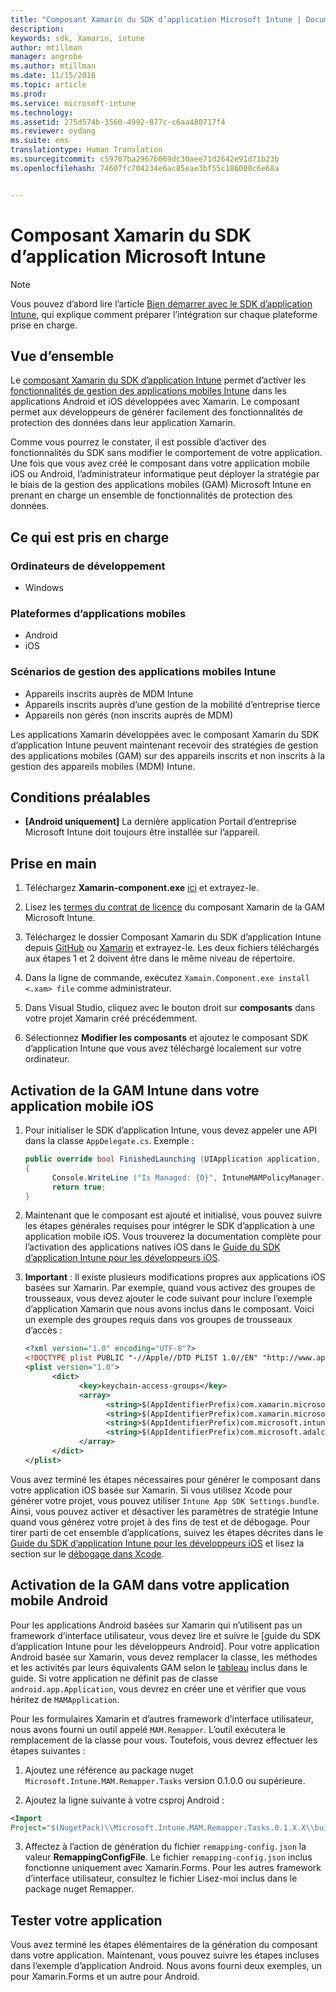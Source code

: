 ```yaml
---
title: "Composant Xamarin du SDK d’application Microsoft Intune | Documentation Microsoft"
description: 
keywords: sdk, Xamarin, intune
author: mtillman
manager: angrobe
ms.author: mtillman
ms.date: 11/15/2016
ms.topic: article
ms.prod: 
ms.service: microsoft-intune
ms.technology: 
ms.assetid: 275d574b-3560-4992-877c-c6aa480717f4
ms.reviewer: oydang
ms.suite: ems
translationtype: Human Translation
ms.sourcegitcommit: c59707ba2967b069dc30aee71d2642e91d71b23b
ms.openlocfilehash: 74607fc704234e6ac85eae3bf55c186000c6e68a


---
```


# <a name="microsoft-intune-app-sdk-xamarin-component"></a>Composant Xamarin du SDK d’application Microsoft Intune

> [!NOTE]
> Vous pouvez d’abord lire l’article [Bien démarrer avec le SDK d’application Intune](intune-app-sdk-get-started.md), qui explique comment préparer l’intégration sur chaque plateforme prise en charge.



## <a name="overview"></a>Vue d’ensemble
Le [composant Xamarin du SDK d’application Intune](https://components.xamarin.com/view/microsoft.intune.mam) permet d’activer les [fonctionnalités de gestion des applications mobiles Intune](/intune/deploy-use/protect-app-data-using-mobile-app-management-policies-with-microsoft-intune) dans les applications Android et iOS développées avec Xamarin. Le composant permet aux développeurs de générer facilement des fonctionnalités de protection des données dans leur application Xamarin.

Comme vous pourrez le constater, il est possible d’activer des fonctionnalités du SDK sans modifier le comportement de votre application. Une fois que vous avez créé le composant dans votre application mobile iOS ou Android, l’administrateur informatique peut déployer la stratégie par le biais de la gestion des applications mobiles (GAM) Microsoft Intune en prenant en charge un ensemble de fonctionnalités de protection des données.

## <a name="whats-supported"></a>Ce qui est pris en charge

### <a name="developer-machines"></a>Ordinateurs de développement
* Windows


### <a name="mobile-app-platforms"></a>Plateformes d’applications mobiles
* Android
* iOS


### <a name="intune-mobile-application-management-scenarios"></a>Scénarios de gestion des applications mobiles Intune

* Appareils inscrits auprès de MDM Intune
* Appareils inscrits auprès d’une gestion de la mobilité d’entreprise tierce
* Appareils non gérés (non inscrits auprès de MDM)

Les applications Xamarin développées avec le composant Xamarin du SDK d’application Intune peuvent maintenant recevoir des stratégies de gestion des applications mobiles (GAM) sur des appareils inscrits et non inscrits à la gestion des appareils mobiles (MDM) Intune.

## <a name="prerequisites"></a>Conditions préalables

* **[Android uniquement]** La dernière application Portail d’entreprise Microsoft Intune doit toujours être installée sur l’appareil.

## <a name="get-started"></a>Prise en main

1.  Téléchargez **Xamarin-component.exe** [ici](https://components.xamarin.com/submit/xpkg) et extrayez-le.

2. Lisez les [termes du contrat de licence](https://components.xamarin.com/license/microsoft.intune.mam) du composant Xamarin de la GAM Microsoft Intune.

3.  Téléchargez le dossier Composant Xamarin du SDK d’application Intune depuis [GitHub](https://github.com/msintuneappsdk/intune-app-sdk-xamarin) ou [Xamarin](https://components.xamarin.com/license/microsoft.intune.mam) et extrayez-le. Les deux fichiers téléchargés aux étapes 1 et 2 doivent être dans le même niveau de répertoire.

4.  Dans la ligne de commande, exécutez `Xamain.Component.exe install <.xam> file` comme administrateur.

5.  Dans Visual Studio, cliquez avec le bouton droit sur **composants** dans votre projet Xamarin créé précédemment.

6.  Sélectionnez **Modifier les composants** et ajoutez le composant SDK d’application Intune que vous avez téléchargé localement sur votre ordinateur.



## <a name="enabling-intune-mam-in-your-ios-mobile-app"></a>Activation de la GAM Intune dans votre application mobile iOS
1.  Pour initialiser le SDK d’application Intune, vous devez appeler une API dans la classe `AppDelegate.cs`. Exemple :

      ```csharp
      public override bool FinishedLaunching (UIApplication application, NSDictionary launchOptions)
      {
            Console.WriteLine ("Is Managed: {0}", IntuneMAMPolicyManager.Instance.PrimaryUser != null);
            return true;
      }

      ```

2.  Maintenant que le composant est ajouté et initialisé, vous pouvez suivre les étapes générales requises pour intégrer le SDK d’application à une application mobile iOS. Vous trouverez la documentation complète pour l’activation des applications natives iOS dans le [Guide du SDK d’application Intune pour les développeurs iOS](intune-app-sdk-ios.md).
3. **Important** : Il existe plusieurs modifications propres aux applications iOS basées sur Xamarin. Par exemple, quand vous activez des groupes de trousseaux, vous devez ajouter le code suivant pour inclure l’exemple d’application Xamarin que nous avons inclus dans le composant. Voici un exemple des groupes requis dans vos groupes de trousseaux d’accès :

      ```xml
      <?xml version="1.0" encoding="UTF-8"?>
      <!DOCTYPE plist PUBLIC "-//Apple//DTD PLIST 1.0//EN" "http://www.apple.com/DTDs/PropertyList-1.0.dtd">
      <plist version="1.0">
            <dict>
                  <key>keychain-access-groups</key>
                  <array>
                        <string>$(AppIdentifierPrefix)com.xamarin.microsoftintunesample</string>
                        <string>$(AppIdentifierPrefix)com.xamarin.microsoftintunesample.intunemam</string>
                        <string>$(AppIdentifierPrefix)com.microsoft.intune.mam</string>
                        <string>$(AppIdentifierPrefix)com.microsoft.adalcache</string>
                  </array>
            </dict>
      </plist>
      ```

Vous avez terminé les étapes nécessaires pour générer le composant dans votre application iOS basée sur Xamarin. Si vous utilisez Xcode pour générer votre projet, vous pouvez utiliser `Intune App SDK Settings.bundle`. Ainsi, vous pouvez activer et désactiver les paramètres de stratégie Intune quand vous générez votre projet à des fins de test et de débogage. Pour tirer parti de cet ensemble d’applications, suivez les étapes décrites dans le [Guide du SDK d’application Intune pour les développeurs iOS](intune-app-sdk-ios.md) et lisez la section sur le [débogage dans Xcode](intune-app-sdk-ios.md#status-result-and-debug-notifications).

## <a name="enabling-mam-in-your-android-mobile-app"></a>Activation de la GAM dans votre application mobile Android
Pour les applications Android basées sur Xamarin qui n’utilisent pas un framework d’interface utilisateur, vous devez lire et suivre le [guide du SDK d’application Intune pour les développeurs Android]. Pour votre application Android basée sur Xamarin, vous devez remplacer la classe, les méthodes et les activités par leurs équivalents GAM selon le [tableau](intune-app-sdk-android.md#replace-classes-methods-and-activities-with-their-mam-equivalent-required) inclus dans le guide. Si votre application ne définit pas de classe `android.app.Application`, vous devrez en créer une et vérifier que vous héritez de `MAMApplication`.

Pour les formulaires Xamarin et d’autres framework d’interface utilisateur, nous avons fourni un outil appelé `MAM.Remapper`. L’outil exécutera le remplacement de la classe pour vous. Toutefois, vous devrez effectuer les étapes suivantes :

1.  Ajoutez une référence au package nuget ` Microsoft.Intune.MAM.Remapper.Tasks` version 0.1.0.0 ou supérieure.

2.  Ajoutez la ligne suivante à votre csproj Android :
  ```xml
  <Import
  Project="$(NugetPack)\\Microsoft.Intune.MAM.Remapper.Tasks.0.1.X.X\\build\\MonoAndroid10\\Microsoft.Intune.MAM.Remapper.targets" />
  ```

3.  Affectez à l’action de génération du fichier `remapping-config.json` la valeur **RemappingConfigFile**. Le fichier `remapping-config.json` inclus fonctionne uniquement avec Xamarin.Forms. Pour les autres framework d’interface utilisateur, consultez le fichier Lisez-moi inclus dans le package nuget Remapper.

## <a name="test-your-app"></a>Tester votre application

Vous avez terminé les étapes élémentaires de la génération du composant dans votre application. Maintenant, vous pouvez suivre les étapes incluses dans l’exemple d’application Android. Nous avons fourni deux exemples, un pour Xamarin.Forms et un autre pour Android.



<!--HONumber=Dec16_HO2-->


